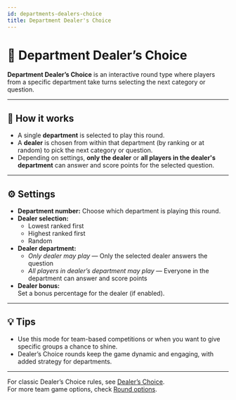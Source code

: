 ```yaml
---
id: departments-dealers-choice
title: Department Dealer's Choice
---
```


# 🏢 Department Dealer’s Choice

**Department Dealer’s Choice** is an interactive round type where players from a specific department take turns selecting the next category or question.

---

## 📝 How it works

- A single **department** is selected to play this round.
- A **dealer** is chosen from within that department (by ranking or at random) to pick the next category or question.
- Depending on settings, **only the dealer** or **all players in the dealer's department** can answer and score points for the selected question.

---

## ⚙️ Settings

- **Department number:** Choose which department is playing this round.
- **Dealer selection:**
    - Lowest ranked first
    - Highest ranked first
    - Random
- **Dealer department:**
    - *Only dealer may play* — Only the selected dealer answers the question
    - *All players in dealer’s department may play* — Everyone in the department can answer and score points
- **Dealer bonus:**  
  Set a bonus percentage for the dealer (if enabled).

---

## 💡 Tips

- Use this mode for team-based competitions or when you want to give specific groups a chance to shine.
- Dealer’s Choice rounds keep the game dynamic and engaging, with added strategy for departments.

---

For classic Dealer’s Choice rules, see [Dealer’s Choice](024-dealers-choice.md).  
For more team game options, check [Round options](../editor/008-round-options.md).
